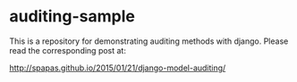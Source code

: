 # auditing-sample

This is a repository for demonstrating auditing methods with django. Please read the corresponding post at:

http://spapas.github.io/2015/01/21/django-model-auditing/
